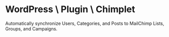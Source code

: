 # WordPress \ Plugin \ Chimplet

Automatically synchronize Users, Categories, and Posts to MailChimp Lists, Groups, and Campaigns.
